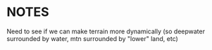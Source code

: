 # NOTES
Need to see if we can make terrain more dynamically (so deepwater surrounded by water, mtn surrounded by "lower" land, etc)

